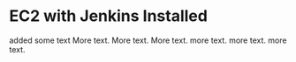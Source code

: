 # EC2 with Jenkins Installed
added some text
More text. 
More text. 
More text. 
more text. 
more text. 
more text. 
